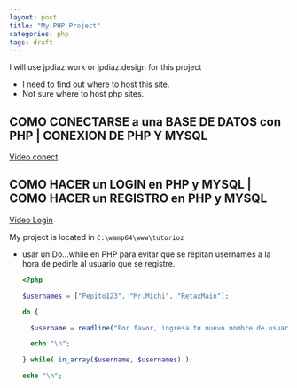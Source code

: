 ```yaml
---
layout: post
title: "My PHP Project"
categories: php
tags: draft
---
```


I will use jpdiaz.work or jpdiaz.design for this project

- I need to find out where to host this site.
- Not sure where to host php sites.

## COMO CONECTARSE a una BASE DE DATOS con PHP | CONEXION DE PHP Y MYSQL

[Video conect](https://www.youtube.com/watch?v=T8aiRfPtqiU&list=PLPY4vb-8wE-VeSAOjRlJzjCjpgQ_j8aVQ&index=2)

## COMO HACER un LOGIN en PHP y MYSQL | COMO HACER un REGISTRO en PHP y MYSQL

[Video Login](https://www.youtube.com/watch?v=KBskeBtQNOw&t=323s)

My project is located in `C:\wamp64\www\tutorioz`

- usar un Do...while en PHP para evitar que se repitan usernames a la hora de pedirle al usuario que se registre.

  ```php
  <?php

  $usernames = ["Pepito123", "Mr.Michi", "RetaxMain"];

  do {

  	$username = readline("Por favor, ingresa tu nuevo nombre de usuario: ");

  	echo "\n";

  } while( in_array($username, $usernames) );

  echo "\n";
  ```
